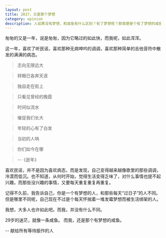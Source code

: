 ```yaml
---
layout: post
title: 2017，又是那个梦想
category: opinion
description: 人如果没有梦想，和咸鱼有什么区别？有了梦想呢？那我便是个有了梦想的咸鱼
---
```


匆匆的又是一年，说是匆匆，因为它略过的如此快，而我呢，如此浑浑。

这一年，喜欢了听民谣，喜欢那种无病呻吟的调调，喜欢那种简单的吉他音符中散发的满满的病态。


> 志向无限远大

> 转眼已各奔天涯

> 独自走在街上

> 只看见曾经的晚霞

> 时间似流水

> 催促我们长大

> 年轻的心有了白发

> 当初的人呐

> 你们如今在哪

> --《逝年》

喜欢民谣，并不是因为喜欢病态，而是发现，自己变得越来越像歌里的那些调调，冷漠而低沉。也不知道，从何时开始，觉得生活变得乏味了，对什么事情也提不起兴趣，而那些没兴趣的事情，又要每天重复重复再重复。

记得不久前，我告诉自己，你是一个有梦想的人，和那些每天“过日子”的人不同。但是哪里不同呢，自己现在不过是个每天怀揣着一堆发霉梦想而被生活绑架的人。

我想，大多人也许如此吧。而我，并没有什么不同。

29岁的迷茫，就像一条咸鱼。
而我，还是那个有梦想的咸鱼。

-- 献给所有等待振作的人